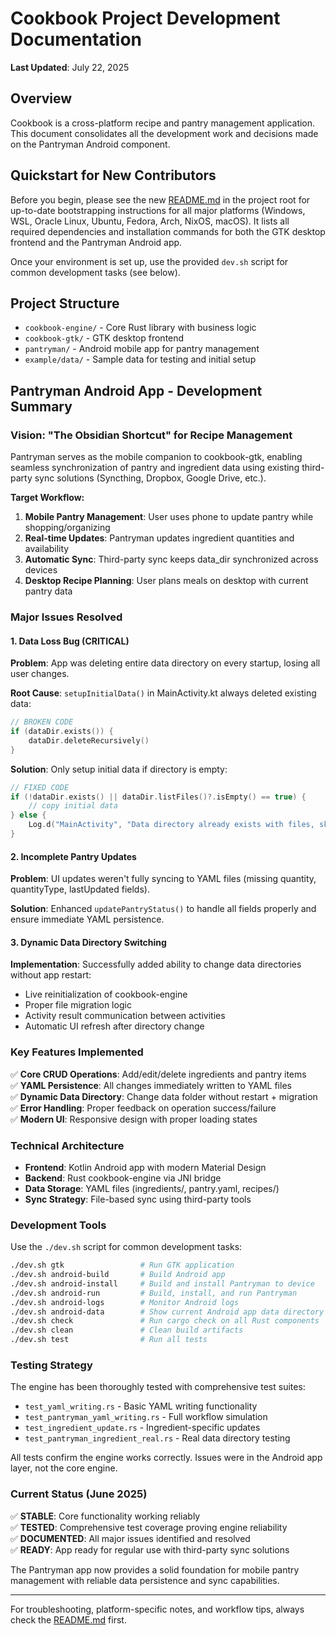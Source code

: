 # Cookbook Project Development Documentation

**Last Updated**: July 22, 2025

## Overview

Cookbook is a cross-platform recipe and pantry management application. This document consolidates all the development work and decisions made on the Pantryman Android component.

## Quickstart for New Contributors

Before you begin, please see the new [README.md](README.md) in the project root for up-to-date bootstrapping instructions for all major platforms (Windows, WSL, Oracle Linux, Ubuntu, Fedora, Arch, NixOS, macOS). It lists all required dependencies and installation commands for both the GTK desktop frontend and the Pantryman Android app.

Once your environment is set up, use the provided `dev.sh` script for common development tasks (see below).

## Project Structure

- `cookbook-engine/` - Core Rust library with business logic
- `cookbook-gtk/` - GTK desktop frontend
- `pantryman/` - Android mobile app for pantry management
- `example/data/` - Sample data for testing and initial setup

## Pantryman Android App - Development Summary

### Vision: "The Obsidian Shortcut" for Recipe Management

Pantryman serves as the mobile companion to cookbook-gtk, enabling seamless synchronization of pantry and ingredient data using existing third-party sync solutions (Syncthing, Dropbox, Google Drive, etc.).

**Target Workflow:**
1. **Mobile Pantry Management**: User uses phone to update pantry while shopping/organizing
2. **Real-time Updates**: Pantryman updates ingredient quantities and availability
3. **Automatic Sync**: Third-party sync keeps data_dir synchronized across devices
4. **Desktop Recipe Planning**: User plans meals on desktop with current pantry data

### Major Issues Resolved

#### 1. Data Loss Bug (CRITICAL)
**Problem**: App was deleting entire data directory on every startup, losing all user changes.

**Root Cause**: `setupInitialData()` in MainActivity.kt always deleted existing data:
```kotlin
// BROKEN CODE
if (dataDir.exists()) { 
    dataDir.deleteRecursively() 
}
```

**Solution**: Only setup initial data if directory is empty:
```kotlin
// FIXED CODE
if (!dataDir.exists() || dataDir.listFiles()?.isEmpty() == true) {
    // copy initial data
} else {
    Log.d("MainActivity", "Data directory already exists with files, skipping initial setup")
}
```

#### 2. Incomplete Pantry Updates
**Problem**: UI updates weren't fully syncing to YAML files (missing quantity, quantityType, lastUpdated fields).

**Solution**: Enhanced `updatePantryStatus()` to handle all fields properly and ensure immediate YAML persistence.

#### 3. Dynamic Data Directory Switching
**Implementation**: Successfully added ability to change data directories without app restart:
- Live reinitialization of cookbook-engine
- Proper file migration logic
- Activity result communication between activities
- Automatic UI refresh after directory change

### Key Features Implemented

✅ **Core CRUD Operations**: Add/edit/delete ingredients and pantry items  
✅ **YAML Persistence**: All changes immediately written to YAML files  
✅ **Dynamic Data Directory**: Change data folder without restart + migration  
✅ **Error Handling**: Proper feedback on operation success/failure  
✅ **Modern UI**: Responsive design with proper loading states  

### Technical Architecture

- **Frontend**: Kotlin Android app with modern Material Design
- **Backend**: Rust cookbook-engine via JNI bridge
- **Data Storage**: YAML files (ingredients/, pantry.yaml, recipes/)
- **Sync Strategy**: File-based sync using third-party tools

### Development Tools

Use the `./dev.sh` script for common development tasks:

```bash
./dev.sh gtk                 # Run GTK application
./dev.sh android-build       # Build Android app
./dev.sh android-install     # Build and install Pantryman to device
./dev.sh android-run         # Build, install, and run Pantryman
./dev.sh android-logs        # Monitor Android logs
./dev.sh android-data        # Show current Android app data directory contents
./dev.sh check               # Run cargo check on all Rust components
./dev.sh clean               # Clean build artifacts
./dev.sh test                # Run all tests
```

### Testing Strategy

The engine has been thoroughly tested with comprehensive test suites:
- `test_yaml_writing.rs` - Basic YAML writing functionality
- `test_pantryman_yaml_writing.rs` - Full workflow simulation
- `test_ingredient_update.rs` - Ingredient-specific updates
- `test_pantryman_ingredient_real.rs` - Real data directory testing

All tests confirm the engine works correctly. Issues were in the Android app layer, not the core engine.

### Current Status (June 2025)

✅ **STABLE**: Core functionality working reliably  
✅ **TESTED**: Comprehensive test coverage proving engine reliability  
✅ **DOCUMENTED**: All major issues identified and resolved  
✅ **READY**: App ready for regular use with third-party sync solutions  

The Pantryman app now provides a solid foundation for mobile pantry management with reliable data persistence and sync capabilities.

---

For troubleshooting, platform-specific notes, and workflow tips, always check the [README.md](README.md) first.
